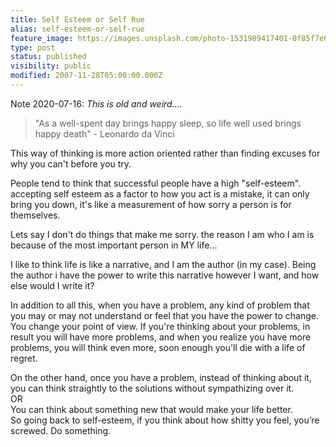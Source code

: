 ```yaml
---
title: Self Esteem or Self Rue
alias: self-esteem-or-self-rue
feature_image: https://images.unsplash.com/photo-1531989417401-0f85f7e673f8?ixlib=rb-1.2.1&q=80&fm=jpg&crop=entropy&cs=tinysrgb&w=2000&fit=max&ixid=eyJhcHBfaWQiOjExNzczfQ
type: post
status: published
visibility: public
modified: 2007-11-28T05:00:00.000Z
---
```


<p> Note 2020-07-16: <em>This is old and weird.... </em></p><blockquote>"As a well-spent day brings happy sleep, so life well used brings happy death" - Leonardo da Vinci</blockquote><p>This way of thinking is more action oriented rather than finding excuses for why you can't before you try.</p><p>People tend to think that successful people have a high "self-esteem". accepting self esteem as a factor to how you act is a mistake, it can only bring you down, it's like a measurement of how sorry a person is for themselves.</p><p>Lets say I don't do things that make me sorry. the reason I am who I am is because of the most important person in MY life...</p><p>I like to think life is like a narrative, and I am the author (in my case). Being the author i have the power to write this narrative however I want, and how else would I write it?</p><p>In addition to all this, when you have a problem, any kind of problem that you may or may not understand or feel that you have the power to change. You change your point of view. If you're thinking about your problems, in result you will have more problems, and when you realize you have more problems, you will think even more, soon enough you'll die with a life of regret.</p><p>On the other hand, once you have a problem, instead of thinking about it, you can think straightly to the solutions without sympathizing over it.<br>OR<br>You can think about something new that would make your life better.<br>So going back to self-esteem, if you think about how shitty you feel, you’re screwed. Do something.</p>
